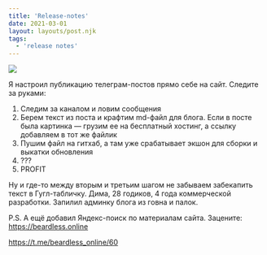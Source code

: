 ```yaml
---
title: 'Release-notes'
date: 2021-03-01
layout: layouts/post.njk
tags:
  - 'release notes'
---
```


![](https://i.ibb.co/LxFgSYR/file-6.jpg)

Я настроил публикацию телеграм-постов прямо себе на сайт. Следите за руками: 

 1. Следим за каналом и ловим сообщения
 2. Берем текст из поста и крафтим md-файл для блога. Если в посте была картинка — грузим ее на бесплатный хостинг, а ссылку добавляем в тот же файлик
 3. Пушим файл на гитхаб, а там уже срабатывает экшон для сборки и выкатки обновления
 4. ???
 5. PROFIT

Ну и где-то между вторым и третьим шагом не забываем забекапить текст в Гугл-табличку. Дима, 28 годиков, 4 года коммерческой разработки. Запилил админку блога из говна и палок.

P.S. А ещё добавил Яндекс-поиск по материалам сайта. Зацените: https://beardless.online

https://t.me/beardless_online/60